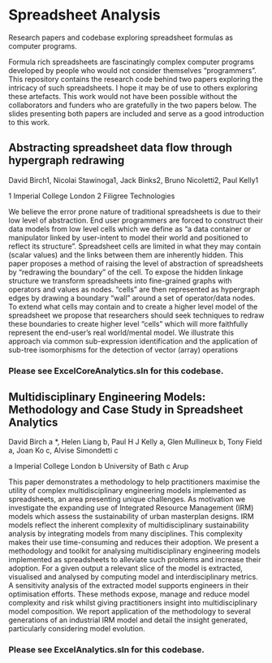 # Spreadsheet Analysis 
Research papers and codebase exploring spreadsheet formulas as computer programs.

Formula rich spreadsheets are fascinatingly complex computer programs developed by people who would not consider themselves “programmers”. This repository contains the research code behind two papers exploring the intricacy of such spreadsheets. I hope it may be of use to others exploring these artefacts. This work would not have been possible without the collaborators and funders who are gratefully in the two papers below. The slides presenting both papers are included and serve as a good introduction to this work.  

## Abstracting spreadsheet data flow through hypergraph redrawing 
David Birch1, Nicolai Stawinoga1, Jack Binks2, Bruno Nicoletti2, Paul Kelly1

1 Imperial College London 2 Filigree Technologies

We believe the error prone nature of traditional spreadsheets is due to their low level of abstraction. End user programmers are forced to construct their data models from low level cells which we define as “a data container or manipulator linked by user-intent to model their world and positioned to reflect its structure”. Spreadsheet cells are limited in what they may contain (scalar values) and the links between them are inherently hidden. This paper proposes a method of raising the level of abstraction of spreadsheets by “redrawing the boundary” of the cell.
To expose the hidden linkage structure we transform spreadsheets into fine-grained graphs with operators and values as nodes. “cells” are then represented as hypergraph edges by drawing a boundary “wall” around a set of operator/data nodes. To extend what cells may contain and to create a higher level model of the spreadsheet we propose that researchers should seek techniques to redraw these boundaries to create higher level “cells” which will more faithfully represent the end-user’s real world/mental model. We illustrate this approach via common sub-expression identification and the application of sub-tree isomorphisms for the detection of vector (array) operations
### Please see ExcelCoreAnalytics.sln for this codebase.

## Multidisciplinary Engineering Models: Methodology and Case Study in Spreadsheet Analytics
David Birch a *, Helen Liang b, Paul H J Kelly a, Glen Mullineux b,
Tony Field a, Joan Ko c, Alvise Simondetti c

a Imperial College London b University of Bath c Arup

This paper demonstrates a methodology to help practitioners maximise the utility of complex
multidisciplinary engineering models implemented as spreadsheets, an area presenting unique
challenges. As motivation we investigate the expanding use of Integrated Resource Management
(IRM) models which assess the sustainability of urban masterplan designs. IRM models reflect the
inherent complexity of multidisciplinary sustainability analysis by integrating models from many
disciplines. This complexity makes their use time-consuming and reduces their adoption.
We present a methodology and toolkit for analysing multidisciplinary engineering models
implemented as spreadsheets to alleviate such problems and increase their adoption. For a given
output a relevant slice of the model is extracted, visualised and analysed by computing model and
interdisciplinary metrics. A sensitivity analysis of the extracted model supports engineers in their
optimisation efforts. These methods expose, manage and reduce model complexity and risk whilst
giving practitioners insight into multidisciplinary model composition. We report application of the
methodology to several generations of an industrial IRM model and detail the insight generated,
particularly considering model evolution.

### Please see ExcelAnalytics.sln for this codebase.
